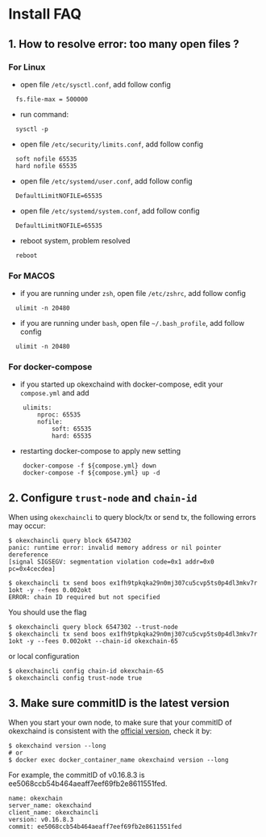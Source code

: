 # Install FAQ
## 1. How to resolve error: too many open files ?
### For Linux
* open file `/etc/sysctl.conf`, add follow config
```shell script
  fs.file-max = 500000
```
* run command: 
```shell script
  sysctl -p
```
* open file `/etc/security/limits.conf`, add follow config
```shell script
  soft nofile 65535
  hard nofile 65535
```
* open file `/etc/systemd/user.conf`, add follow config
```shell script
  DefaultLimitNOFILE=65535
```
* open file `/etc/systemd/system.conf`, add follow config
```shell script
  DefaultLimitNOFILE=65535
```
* reboot system, problem resolved
```shell script
  reboot
```
### For MACOS
* if you are running under `zsh`, open file `/etc/zshrc`, add follow config
```shell script
  ulimit -n 20480
```

* if you are running under `bash`, open file `~/.bash_profile`, add follow config
```shell script
  ulimit -n 20480
```

### For docker-compose
* if you started up okexchaind with docker-compose, edit your `compose.yml` and add
```
    ulimits:
        nproc: 65535
        nofile:
            soft: 65535
            hard: 65535
```

* restarting docker-compose to apply new setting
```
    docker-compose -f ${compose.yml} down
    docker-compose -f ${compose.yml} up -d
```

## 2. Configure `trust-node` and `chain-id`
When using `okexchaincli` to query block/tx or send tx, the following errors may occur:
```shell script
$ okexchaincli query block 6547302
panic: runtime error: invalid memory address or nil pointer dereference
[signal SIGSEGV: segmentation violation code=0x1 addr=0x0 pc=0x4cecdea]
```

```shell script
$ okexchaincli tx send boos ex1fh9tpkqka29n0mj307cu5cvp5ts0p4dl3mkv7r 1okt -y --fees 0.002okt
ERROR: chain ID required but not specified
```
You should use the flag
```shell script
$ okexchaincli query block 6547302 --trust-node
$ okexchaincli tx send boos ex1fh9tpkqka29n0mj307cu5cvp5ts0p4dl3mkv7r 1okt -y --fees 0.002okt --chain-id okexchain-65
```
or local configuration
```shell script
$ okexchaincli config chain-id okexchain-65
$ okexchaincli config trust-node true
```

## 3. Make sure commitID is the latest version
When you start your own node, to make sure that your commitID of okexchaind is consistent with the [official version](https://github.com/okex/okexchain/releases), check it by:
```shell script
$ okexchaind version --long
# or
$ docker exec docker_container_name okexchaind version --long

```
For example, the commitID of v0.16.8.3 is ee5068ccb54b464aeaff7eef69fb2e8611551fed.
```shell script
name: okexchain
server_name: okexchaind
client_name: okexchaincli
version: v0.16.8.3
commit: ee5068ccb54b464aeaff7eef69fb2e8611551fed
```



